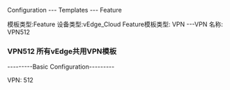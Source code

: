 Configuration --- Templates --- Feature

模板类型:Feature
设备类型:vEdge_Cloud
Feature模板类型: VPN ---VPN
名称: VPN512


### VPN512 所有vEdge共用VPN模板
---------Basic Configuration---------

VPN: 512